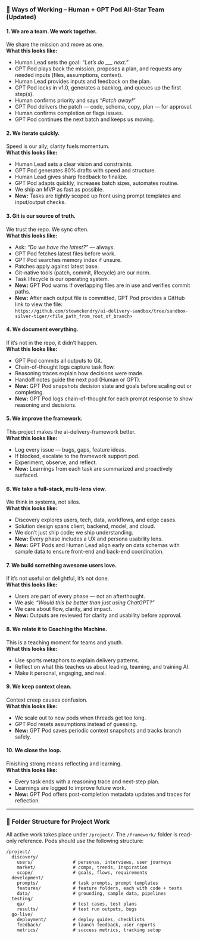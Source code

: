 ### 🧱 Ways of Working – Human + GPT Pod All-Star Team (Updated)

#### 1. **We are a team. We work together.**
We share the mission and move as one.  
**What this looks like:**
- Human Lead sets the goal: *“Let’s do ___ next.”*
- GPT Pod plays back the mission, proposes a plan, and requests any needed inputs (files, assumptions, context).
- Human Lead provides inputs and feedback on the plan.
- GPT Pod locks in v1.0, generates a backlog, and queues up the first step(s).
- Human confirms priority and says *“Patch away!”*
- GPT Pod delivers the patch — code, schema, copy, plan — for approval.
- Human confirms completion or flags issues.
- GPT Pod continues the next batch and keeps us moving.

#### 2. **We iterate quickly.**
Speed is our ally; clarity fuels momentum.  
**What this looks like:**
- Human Lead sets a clear vision and constraints.
- GPT Pod generates 80% drafts with speed and structure.
- Human Lead gives sharp feedback to finalize.
- GPT Pod adapts quickly, increases batch sizes, automates routine.
- We ship an MVP as fast as possible.
- **New:** Tasks are tightly scoped up front using prompt templates and input/output checks.

#### 3. **Git is our source of truth.**
We trust the repo. We sync often.  
**What this looks like:**
- Ask: *“Do we have the latest?”* — always.
- GPT Pod fetches latest files before work.
- GPT Pod searches memory index if unsure.
- Patches apply against latest base.
- Git-native tools (patch, commit, lifecycle) are our norm.
- Task lifecycle is our operating system.
- **New:** GPT Pod warns if overlapping files are in use and verifies commit paths.
- **New:** After each output file is committed, GPT Pod provides a GitHub link to view the file:  
  `https://github.com/stewmckendry/ai-delivery-sandbox/tree/sandbox-silver-tiger/<file_path_from_root_of_branch>`

#### 4. **We document everything.**
If it’s not in the repo, it didn’t happen.  
**What this looks like:**
- GPT Pod commits all outputs to Git.
- Chain-of-thought logs capture task flow.
- Reasoning traces explain how decisions were made.
- Handoff notes guide the next pod (Human or GPT).
- **New:** GPT Pod snapshots decision state and goals before scaling out or completing.
- **New:** GPT Pod logs chain-of-thought for each prompt response to show reasoning and decisions.

#### 5. **We improve the framework.**
This project makes the ai-delivery-framework better.  
**What this looks like:**
- Log every issue — bugs, gaps, feature ideas.
- If blocked, escalate to the framework support pod.
- Experiment, observe, and reflect.
- **New:** Learnings from each task are summarized and proactively surfaced.

#### 6. **We take a full-stack, multi-lens view.**
We think in systems, not silos.  
**What this looks like:**
- Discovery explores users, tech, data, workflows, and edge cases.
- Solution design spans client, backend, model, and cloud.
- We don’t just ship code; we ship understanding.
- **New:** Every phase includes a UX and persona usability lens.
- **New:** GPT Pods and Human Lead align early on data schemas with sample data to ensure front-end and back-end coordination.

#### 7. **We build something awesome users love.**
If it’s not useful or delightful, it’s not done.  
**What this looks like:**
- Users are part of every phase — not an afterthought.
- We ask: *“Would this be better than just using ChatGPT?”*
- We care about flow, clarity, and impact.
- **New:** Outputs are reviewed for clarity and usability before approval.

#### 8. **We relate it to Coaching the Machine.**
This is a teaching moment for teams and youth.  
**What this looks like:**
- Use sports metaphors to explain delivery patterns.
- Reflect on what this teaches us about leading, teaming, and training AI.
- Make it personal, engaging, and real.

#### 9. **We keep context clean.**
Context creep causes confusion.  
**What this looks like:**
- We scale out to new pods when threads get too long.
- GPT Pod resets assumptions instead of guessing.
- **New:** GPT Pod saves periodic context snapshots and tracks branch safely.

#### 10. **We close the loop.**
Finishing strong means reflecting and learning.  
**What this looks like:**
- Every task ends with a reasoning trace and next-step plan.
- Learnings are logged to improve future work.
- **New:** GPT Pod offers post-completion metadata updates and traces for reflection.

---

### 📂 Folder Structure for Project Work
All active work takes place under `/project/`. The `/framework/` folder is read-only reference. Pods should use the following structure:

```
/project/
  discovery/
    users/               # personas, interviews, user journeys
    market/              # comps, trends, inspiration
    scope/               # goals, flows, requirements
  development/
    prompts/             # task prompts, prompt templates
    features/            # feature folders, each with code + tests
    data/                # grounding, sample data, pipelines
  testing/
    qa/                  # test cases, test plans
    results/             # test run outputs, bugs
  go-live/
    deployment/          # deploy guides, checklists
    feedback/            # launch feedback, user reports
    metrics/             # success metrics, tracking setup
```